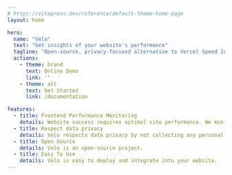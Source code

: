 ```yaml
---
# https://vitepress.dev/reference/default-theme-home-page
layout: home

hero:
  name: "Velo"
  text: "Get insights of your website's performance"
  tagline: "Open-source, privacy-focused alternative to Vercel Speed Insights"
  actions:
    - theme: brand
      text: Online Demo
      link: ''
    - theme: alt
      text: Get Started
      link: /documentation

features:
  - title: Frontend Performance Monitoring
    details: Website success requires optimal site performance. We monitor key metrics, such as page load time, and provide detailed reports to help you understand your site's performance.
  - title: Respect data privacy
    details: Velo respects data privacy by not collecting any personal information, using cookies, tracking users across websites, and being GDPR compliant.
  - title: Open Source
    details: Velo is an open-source project.
  - title: Easy To Use
    details: Velo is easy to deploy and integrate into your website.
---
```

